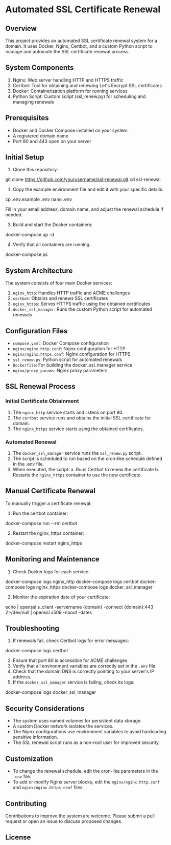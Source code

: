 # Automated SSL Certificate Renewal

## Overview

This project provides an automated SSL certificate renewal system for a domain. It uses Docker, Nginx, Certbot, and a custom Python script to manage and automate the SSL certificate renewal process.

## System Components

1. Nginx: Web server handling HTTP and HTTPS traffic
2. Certbot: Tool for obtaining and renewing Let's Encrypt SSL certificates
3. Docker: Containerization platform for running services
4. Python Script: Custom script (ssl_renew.py) for scheduling and managing renewals

## Prerequisites

- Docker and Docker Compose installed on your system
- A registered domain name
- Port 80 and 443 open on your server

## Initial Setup

1. Clone this repository:


git clone https://github.com/yourusername/ssl-renewal.git
cd ssl-renewal


1. Copy the example environment file and edit it with your specific details:


cp .env.example .env
nano .env

Fill in your email address, domain name, and adjust the renewal schedule if needed.

3. Build and start the Docker containers:


docker-compose up -d


4. Verify that all containers are running:


docker-compose ps


## System Architecture

The system consists of four main Docker services:

1. `nginx_http`: Handles HTTP traffic and ACME challenges
2. `certbot`: Obtains and renews SSL certificates
3. `nginx_https`: Serves HTTPS traffic using the obtained certificates
4. `docker_ssl_manager`: Runs the custom Python script for automated renewals

## Configuration Files

- `compose.yaml`: Docker Compose configuration
- `nginx/nginx.http.conf`: Nginx configuration for HTTP
- `nginx/nginx.https.conf`: Nginx configuration for HTTPS
- `ssl_renew.py`: Python script for automated renewals
- `Dockerfile`: For building the docker_ssl_manager service
- `nginx/proxy_params`: Nginx proxy parameters

## SSL Renewal Process

### Initial Certificate Obtainment

1. The `nginx_http` service starts and listens on port 80.
2. The `certbot` service runs and obtains the initial SSL certificate for domain.
3. The `nginx_https` service starts using the obtained certificates.

### Automated Renewal

1. The `docker_ssl_manager` service runs the `ssl_renew.py` script.
2. The script is scheduled to run based on the cron-like schedule defined in the .env file.
3. When executed, the script:
a. Runs Certbot to renew the certificate
b. Restarts the `nginx_https` container to use the new certificate

## Manual Certificate Renewal

To manually trigger a certificate renewal:

1. Run the certbot container:


docker-compose run --rm certbot

2. Restart the nginx_https container:


docker-compose restart nginx_https


## Monitoring and Maintenance

1. Check Docker logs for each service:


docker-compose logs nginx_http
docker-compose logs certbot
docker-compose logs nginx_https
docker-compose logs docker_ssl_manager


2. Monitor the expiration date of your certificate:


echo | openssl s_client -servername {domain} -connect {domain}:443 2>/dev/null | openssl x509 -noout -dates


## Troubleshooting

1. If renewals fail, check Certbot logs for error messages:


docker-compose logs certbot

2. Ensure that port 80 is accessible for ACME challenges.
3. Verify that all environment variables are correctly set in the `.env` file.
4. Check that the domain DNS is correctly pointing to your server's IP address.
5. If the `docker_ssl_manager` service is failing, check its logs:


docker-compose logs docker_ssl_manager


## Security Considerations

- The system uses named volumes for persistent data storage.
- A custom Docker network isolates the services.
- The Nginx configurations use environment variables to avoid hardcoding sensitive information.
- The SSL renewal script runs as a non-root user for improved security.

## Customization

- To change the renewal schedule, edit the cron-like parameters in the `.env` file.
- To add or modify Nginx server blocks, edit the `nginx/nginx.http.conf` and `nginx/nginx.https.conf` files.

## Contributing

Contributions to improve the system are welcome. Please submit a pull request or open an issue to discuss proposed changes.

## License